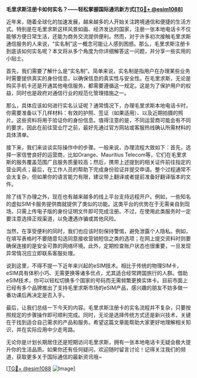 **毛里求斯注册卡如何实名？——轻松掌握国际通讯新方式[[TG💪+ @esim1088](https://t.me/s/esim1088)]**

近年来，随着全球化的加速发展，越来越多的人开始关注跨境通信和便捷的生活方式。特别是在毛里求斯这样风景如画、经济发达的国家，注册一张本地电话卡不仅能够方便日常生活，还能为商务交流提供便利。然而，对于许多初次接触毛里求斯通信服务的人来说，“实名制”这一概念可能让人感到困惑。那么，毛里求斯注册卡到底该如何实名呢？本文将从多个角度为你详细解答这一问题，并分享一些实用的小贴士。

首先，我们需要了解什么是“实名制”。简单来说，实名制是指用户在办理某些业务时需要提供真实的身份信息，以确保信息的真实性与安全性。在毛里求斯，无论是购买手机卡还是开通其他电信服务，都需要遵循这一规定。这是为了保护用户的权益，同时也是政府对通信行业的规范化管理措施之一。

那么，具体应该如何进行实名认证呢？通常情况下，办理毛里求斯本地电话卡时，你需要准备以下几样材料：有效的护照、签证（如果适用）、以及近期拍摄的照片。这些资料将用于验证你的身份信息。值得注意的是，不同运营商可能会有不同的要求，因此在前往营业厅之前，最好先通过官方网站或客服热线确认所需材料的具体清单。

接下来，我们来谈谈实际操作中的步骤。一般来说，办理流程大致如下：首先，选择一家信誉良好的运营商，比如Orange、Mauritius Telecom等，它们在毛里求斯的服务覆盖范围广且服务质量较高；然后，携带上述提到的相关证件前往指定的营业网点；最后，在工作人员的帮助下完成身份验证并提交申请。整个过程通常不会太复杂，但如果你的语言能力有限，建议带上翻译或者提前准备好翻译版本的文件。

除了线下办理之外，现在也有越来越多的线上平台支持远程开户。例如，一些知名的虚拟SIM卡服务提供商就提供了类似的功能。这类平台的优势在于无需亲自到现场，只需上传电子版的身份证明文件即可完成注册。不过，在使用此类服务时一定要注意选择正规渠道，以免遭遇诈骗或其他风险。

当然，在享受便利的同时，我们也应该时刻保持警惕，避免泄露个人隐私。例如，在填写表格时不要随意勾选同意接收营销短信之类的选项；在网上提交资料时则要确保连接的是安全可靠的网络环境。此外，定期检查账户状态也很重要，一旦发现异常情况应立即联系客服处理。

说到这里，不得不提一下近年来兴起的eSIM技术。相比于传统的物理SIM卡，eSIM具有体积小巧、无需更换等诸多优点，尤其适合经常跨国旅行的人群。借助eSIM技术，你可以轻松切换多个国家的号码而无需频繁更换实体卡。目前市面上已经有多个品牌推出了支持毛里求斯市场的eSIM产品，感兴趣的朋友不妨多做一番功课后再决定是否入手。

最后，让我们总结一下今天的内容。毛里求斯注册卡的实名流程并不复杂，只要按照规定的步骤操作即可顺利完成。同时，无论是选择传统方式还是新兴技术，关键在于找到适合自己需求的产品和服务。希望这篇文章能帮助大家更好地理解相关知识，并在实际应用中少走弯路。

无论你是计划长期居住还是短期访问毛里求斯，拥有一张本地电话卡无疑会极大提升你的生活品质。如果你还有任何疑问，欢迎随时留言讨论！记得关注我们的频道，获取更多关于国际通信的最新资讯哦~

[[TG💪+ @esim1088](https://t.me/s/esim1088) ![Image](https://i.postimg.cc/4NQfJmqS/Snipaste-2025-05-13-00-14-12.png)]